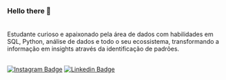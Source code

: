### Hello there 👋<br><br>

Estudante curioso e apaixonado pela área de dados com habilidades em SQL, Python, análise de dados e todo o seu ecossistema, transformando a informação em insights através da identificação de padrões. <br> <br>


[![Instagram Badge](https://img.shields.io/badge/Instagram-E4405F?style=for-the-badge&logo=instagram&logoColor=white)](https://www.instagram.com/cesar.sotnas) 
[![Linkedin Badge](https://img.shields.io/badge/LinkedIn-0077B5?style=for-the-badge&logo=linkedin&logoColor=white)](https://www.linkedin.com/in/carlos-cesar-774a7a27) 


